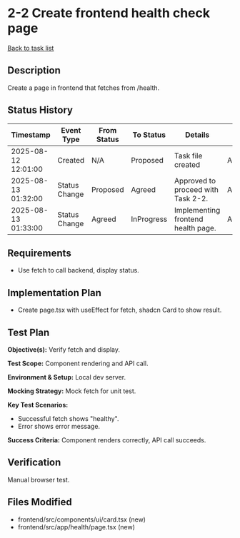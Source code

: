 # 2-2 Create frontend health check page

[Back to task list](../tasks.md)

## Description

Create a page in frontend that fetches from /health.

## Status History

| Timestamp           | Event Type | From Status | To Status | Details           | User     |
|---------------------|------------|-------------|-----------|-------------------|----------|
| 2025-08-12 12:01:00 | Created    | N/A        | Proposed  | Task file created | AI Agent |
| 2025-08-13 01:32:00 | Status Change | Proposed | Agreed | Approved to proceed with Task 2-2. | AI_Agent |
| 2025-08-13 01:33:00 | Status Change | Agreed | InProgress | Implementing frontend health page. | AI_Agent |

## Requirements

- Use fetch to call backend, display status.

## Implementation Plan

- Create page.tsx with useEffect for fetch, shadcn Card to show result.

## Test Plan

**Objective(s):** Verify fetch and display.

**Test Scope:** Component rendering and API call.

**Environment & Setup:** Local dev server.

**Mocking Strategy:** Mock fetch for unit test.

**Key Test Scenarios:**
- Successful fetch shows "healthy".
- Error shows error message.

**Success Criteria:** Component renders correctly, API call succeeds.

## Verification

Manual browser test.

## Files Modified

- frontend/src/components/ui/card.tsx (new)
- frontend/src/app/health/page.tsx (new)

